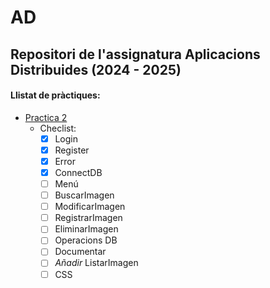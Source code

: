 # AD
## Repositori de l'assignatura Aplicacions Distribuides **(2024 - 2025)**
#### Llistat de pràctiques:
* [Practica 2](https://github.com/AdriMM26/AD/tree/main/practica2)
  * Checlist:
    * [X] Login
    * [X] Register
    * [X] Error
    * [X] ConnectDB
    * [ ] Menú
    * [ ] BuscarImagen
    * [ ] ModificarImagen
    * [ ] RegistrarImagen
    * [ ] EliminarImagen
    * [ ] Operacions DB
    * [ ] Documentar
    * [ ] *Añadir* ListarImagen
    * [ ] CSS
